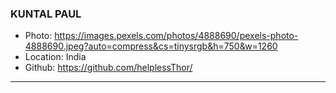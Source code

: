 ### KUNTAL PAUL
- Photo: https://images.pexels.com/photos/4888690/pexels-photo-4888690.jpeg?auto=compress&cs=tinysrgb&h=750&w=1260
- Location: India
- Github: https://github.com/helplessThor/
***

